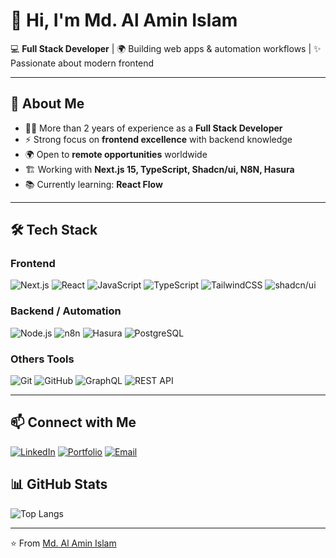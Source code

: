 # 👋 Hi, I'm Md. Al Amin Islam  

💻 **Full Stack Developer** | 🌍 Building web apps & automation workflows | ✨ Passionate about modern frontend  

---

## 📌 About Me  

- 👨‍💻 More than 2 years of experience as a **Full Stack Developer**  
- ⚡ Strong focus on **frontend excellence** with backend knowledge  
- 🌍 Open to **remote opportunities** worldwide
- 🏗️ Working with **Next.js 15, TypeScript, Shadcn/ui, N8N, Hasura**
- 📚 Currently learning: **React Flow** 

---

## 🛠️ Tech Stack  
### Frontend
![Next.js](https://img.shields.io/badge/Next.js-000000?style=for-the-badge&logo=next.js&logoColor=white)
![React](https://img.shields.io/badge/React-20232A?style=for-the-badge&logo=react&logoColor=61DAFB)
![JavaScript](https://img.shields.io/badge/JavaScript-F7DF1E?style=for-the-badge&logo=javascript&logoColor=black)
![TypeScript](https://img.shields.io/badge/TypeScript-3178C6?style=for-the-badge&logo=typescript&logoColor=white)
![TailwindCSS](https://img.shields.io/badge/TailwindCSS-06B6D4?style=for-the-badge&logo=tailwindcss&logoColor=white)
![shadcn/ui](https://img.shields.io/badge/shadcn%2Fui-000000?style=for-the-badge)

### Backend / Automation
![Node.js](https://img.shields.io/badge/Node.js-339933?style=for-the-badge&logo=nodedotjs&logoColor=white)
![n8n](https://img.shields.io/badge/n8n-EA4C89?style=for-the-badge&logo=n8n&logoColor=white)
![Hasura](https://img.shields.io/badge/Hasura-1EB4D4?style=for-the-badge&logo=hasura&logoColor=white)
![PostgreSQL](https://img.shields.io/badge/PostgreSQL-31648C?style=for-the-badge&logo=postgresql&logoColor=white)

### Others Tools
![Git](https://img.shields.io/badge/Git-F05032?style=for-the-badge&logo=git&logoColor=white) 
![GitHub](https://img.shields.io/badge/GitHub-181717?style=for-the-badge&logo=github&logoColor=white) 
![GraphQL](https://img.shields.io/badge/GraphQL-E10098?style=for-the-badge&logo=graphql&logoColor=white) 
![REST API](https://img.shields.io/badge/REST_API-02569B?style=for-the-badge&logo=swagger&logoColor=white)

---

## 📫 Connect with Me
[![LinkedIn](https://img.shields.io/badge/LinkedIn-0A66C2?style=for-the-badge&logo=linkedin&logoColor=white)](https://linkedin.com/in/mohammad-al-amin-islam) 
[![Portfolio](https://img.shields.io/badge/Portfolio-000000?style=for-the-badge&logo=vercel&logoColor=white)](https://mohammad-al-amin-islam-portfolio.vercel.app) 
[![Email](https://img.shields.io/badge/Email-D14836?style=for-the-badge&logo=gmail&logoColor=white)](mailto:moalamin001@gmail.com)


## 📊 GitHub Stats   
![Top Langs](https://github-readme-stats.vercel.app/api/top-langs/?username=mohammad-al-amin-islam&layout=compact&theme=radical)

---

⭐️ From [Md. Al Amin Islam](https://github.com/mohammad-al-amin-islam)
